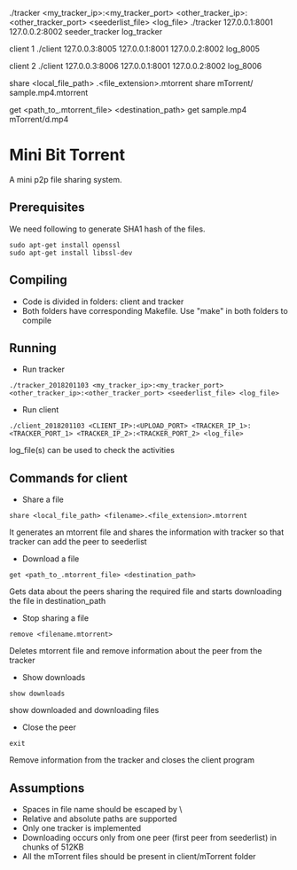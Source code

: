 ./tracker <my_tracker_ip>:<my_tracker_port> <other_tracker_ip>:<other_tracker_port> <seederlist_file> <log_file>
./tracker 127.0.0.1:8001 127.0.0.2:8002 seeder_tracker log_tracker

client 1
./client 127.0.0.3:8005 127.0.0.1:8001 127.0.0.2:8002 log_8005

client 2
./client 127.0.0.3:8006 127.0.0.1:8001 127.0.0.2:8002 log_8006

share <local_file_path> <filename>.<file_extension>.mtorrent
share mTorrent/ sample.mp4.mtorrent

get <path_to_.mtorrent_file> <destination_path>
get sample.mp4 mTorrent/d.mp4


# Mini Bit Torrent

A mini p2p file sharing system.

## Prerequisites
We need following to generate SHA1 hash of the files.
```
sudo apt-get install openssl
sudo apt-get install libssl-dev
```

## Compiling 
* Code is divided in folders: client and tracker
* Both folders have corresponding Makefile. Use "make" in both folders to compile

## Running
* Run tracker
```
./tracker_2018201103 <my_tracker_ip>:<my_tracker_port> <other_tracker_ip>:<other_tracker_port> <seederlist_file> <log_file>
```
* Run client
```
./client_2018201103 <CLIENT_IP>:<UPLOAD_PORT> <TRACKER_IP_1>:<TRACKER_PORT_1> <TRACKER_IP_2>:<TRACKER_PORT_2> <log_file>
```
log_file(s) can be used to check the activities

## Commands for client
* Share a file
```
share <local_file_path> <filename>.<file_extension>.mtorrent
```
It generates an mtorrent file and shares the information with tracker so that tracker can add the peer to seederlist

* Download a file
```
get <path_to_.mtorrent_file> <destination_path>
```
Gets data about the peers sharing the required file and starts downloading the file in destination_path

* Stop sharing a file
```
remove <filename.mtorrent>
```
Deletes mtorrent file and remove information about the peer from the tracker

* Show downloads
```
show downloads
```
show downloaded and downloading files

* Close the peer
```
exit
```
Remove information from the tracker and closes the client program

## Assumptions
* Spaces in file name should be escaped by \
* Relative and absolute paths are supported
* Only one tracker is implemented
* Downloading occurs only from one peer (first peer from seederlist) in chunks of 512KB
* All the mTorrent files should be present in client/mTorrent folder
